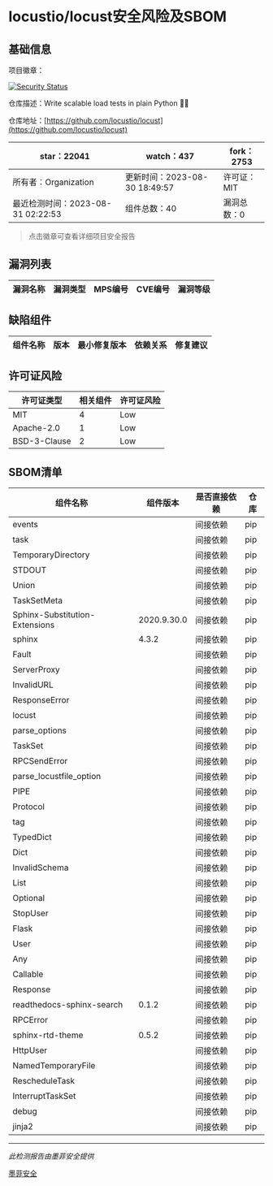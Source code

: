 # locustio/locust安全风险及SBOM

## 基础信息

项目徽章：

[![Security Status](https://www.murphysec.com/platform3/v31/badge/1696951579826352128.svg)](https://www.murphysec.com/console/report/1696951579771826176/1696951579826352128)

仓库描述：Write scalable load tests in plain Python 🚗💨

仓库地址：[https://github.com/locustio/locust](https://github.com/locustio/locust)

| star：22041 | watch：437 | fork：2753 |
| ----------- | -------------- | ------------ |
| 所有者：Organization | 更新时间：2023-08-30 18:49:57 | 许可证：MIT |
| 最近检测时间：2023-08-31 02:22:53 | 组件总数：40 | 漏洞总数：0 |

> 点击徽章可查看详细项目安全报告



## 漏洞列表

| 漏洞名称 | 漏洞类型 | MPS编号 | CVE编号 | 漏洞等级 |
| ------- | ------ | ------- | ------ | ----- |





## 缺陷组件

| 组件名称 | 版本 | 最小修复版本 | 依赖关系 | 修复建议 |
| -------- | ---- | ------------ | -------- | -------- |





## 许可证风险

| 许可证类型 | 相关组件 | 许可证风险 |
| ---------- | -------- | ---------- |
|MIT|4|Low|
|Apache-2.0|1|Low|
|BSD-3-Clause|2|Low|




## SBOM清单

| 组件名称 | 组件版本 | 是否直接依赖 | 仓库 |
| -------- | -------- | ------------ | ---- |
|events||间接依赖|pip|
|task||间接依赖|pip|
|TemporaryDirectory||间接依赖|pip|
|STDOUT||间接依赖|pip|
|Union||间接依赖|pip|
|TaskSetMeta||间接依赖|pip|
|Sphinx-Substitution-Extensions|2020.9.30.0|间接依赖|pip|
|sphinx|4.3.2|间接依赖|pip|
|Fault||间接依赖|pip|
|ServerProxy||间接依赖|pip|
|InvalidURL||间接依赖|pip|
|ResponseError||间接依赖|pip|
|locust||间接依赖|pip|
|parse_options||间接依赖|pip|
|TaskSet||间接依赖|pip|
|RPCSendError||间接依赖|pip|
|parse_locustfile_option||间接依赖|pip|
|PIPE||间接依赖|pip|
|Protocol||间接依赖|pip|
|tag||间接依赖|pip|
|TypedDict||间接依赖|pip|
|Dict||间接依赖|pip|
|InvalidSchema||间接依赖|pip|
|List||间接依赖|pip|
|Optional||间接依赖|pip|
|StopUser||间接依赖|pip|
|Flask||间接依赖|pip|
|User||间接依赖|pip|
|Any||间接依赖|pip|
|Callable||间接依赖|pip|
|Response||间接依赖|pip|
|readthedocs-sphinx-search|0.1.2|间接依赖|pip|
|RPCError||间接依赖|pip|
|sphinx-rtd-theme|0.5.2|间接依赖|pip|
|HttpUser||间接依赖|pip|
|NamedTemporaryFile||间接依赖|pip|
|RescheduleTask||间接依赖|pip|
|InterruptTaskSet||间接依赖|pip|
|debug||间接依赖|pip|
|jinja2||间接依赖|pip|


------

*此检测报告由墨菲安全提供*

[墨菲安全](www.murphysec.com)